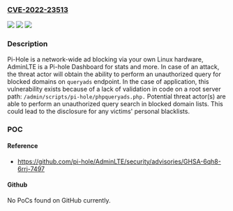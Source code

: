 ### [CVE-2022-23513](https://cve.mitre.org/cgi-bin/cvename.cgi?name=CVE-2022-23513)
![](https://img.shields.io/static/v1?label=Product&message=AdminLTE&color=blue)
![](https://img.shields.io/static/v1?label=Version&message=%3D%20%3C%205.17%20&color=brighgreen)
![](https://img.shields.io/static/v1?label=Vulnerability&message=CWE-284%3A%20Improper%20Access%20Control&color=brighgreen)

### Description

Pi-Hole is a network-wide ad blocking via your own Linux hardware, AdminLTE is a Pi-hole Dashboard for stats and more. In case of an attack, the threat actor will obtain the ability to perform an unauthorized query for blocked domains on `queryads` endpoint. In the case of application, this vulnerability exists because of a lack of validation in code on a root server path: `/admin/scripts/pi-hole/phpqueryads.php.` Potential threat actor(s) are able to perform an unauthorized query search in blocked domain lists. This could lead to the disclosure for any victims' personal blacklists.

### POC

#### Reference
- https://github.com/pi-hole/AdminLTE/security/advisories/GHSA-6qh8-6rrj-7497

#### Github
No PoCs found on GitHub currently.

